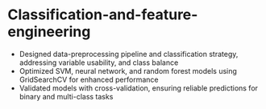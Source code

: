 # Classification-and-feature-engineering
- Designed data-preprocessing pipeline and classification strategy, addressing variable usability, and class balance
- Optimized SVM, neural network, and random forest models using GridSearchCV for enhanced performance
- Validated models with cross-validation, ensuring reliable predictions for binary and multi-class tasks
